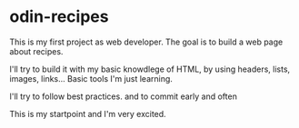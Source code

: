 # odin-recipes
This is my first project as web developer.
The goal is to build a web page about recipes.

I'll try to build it with my basic knowdlege of HTML, by using
headers, lists, images, links... Basic tools I'm just learning.
	
I'll try to follow best practices. and to commit early and often

This is my startpoint and I'm very excited.



	

